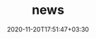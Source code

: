 ---
title: "news"
date: 2020-11-20T17:51:47+03:30
draft: false
headless: true

# all icons by [feathericons.com](https://https://feathericons.com//) are supported
show_news_icons: true
default_news_icon: "file-text"

num_news: 1

news_items:
- text: "invited talk about our recent results at Apollon SFA with 1-2 PW laser beams"
  link: https://indico.ijclab.in2p3.fr/event/9522/contributions/31869/
  extra_text: "[AG GDR-APPEL](https://indico.ijclab.in2p3.fr/event/9522/), l’Orme des Merisiers, Nov. 2023"
  date: 2023-11-14
- text: "How to write a good paper?"
  link: https://https://feathericons.com//
  extra_text: "HotOS'19."
  icon: "youtube"
  date: 2020-11-20
---